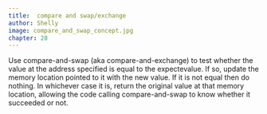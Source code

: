 ```yaml
---
title:  compare and swap/exchange
author: Shelly
image: compare_and_swap_concept.jpg
chapter: 28 
---
```

Use compare-and-swap (aka compare-and-exchange) to test whether the value at the address specified is equal to the expectevalue. If so, update the memory location pointed to it with the new value. If it is not equal then do nothing. In whichever case it is, return the original value at that memory location, allowing the code calling compare-and-swap to know whether it succeeded or not.